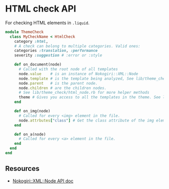 # HTML check API

For checking HTML elements in `.liquid`.

```ruby
module ThemeCheck
  class MyCheckName < HtmlCheck
    category :html,
    # A check can belong to multiple categories. Valid ones:
    categories :translation, :performance
    severity :suggestion # :error or :style

    def on_document(node)
      # Called with the root node of all templates
      node.value    # is an instance of Nokogiri::XML::Node
      node.template # is the template being analyzed, See lib/theme_check/template.rb.
      node.parent   # is the parent node.
      node.children # are the children nodes.
      # See lib/theme_check/html_node.rb for more helper methods
      theme # Gives you access to all the templates in the theme. See lib/theme_check/theme.rb.
    end

    def on_img(node)
      # Called for every <img> element in the file.
      node.attrbutes["class"] # Get the class attribute of the img element.
    end

    def on_a(node)
      # Called for every <a> element in the file.
    end
  end
end
```

## Resources

- [Nokogiri::XML::Node API doc](https://www.rubydoc.info/github/sparklemotion/nokogiri/Nokogiri/XML/Node)
